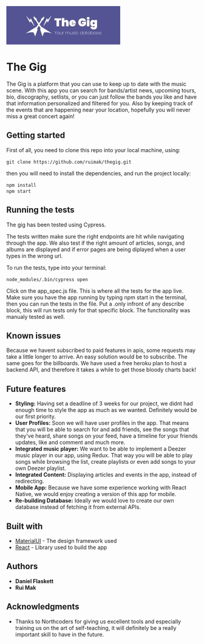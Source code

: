 <a href="THIS IS GONNA BE A LINK TO OUR APP"><img src="./src/cropped2.jpg" title="The Gig" alt="The Gig"></a>

# The Gig

The Gig is a platform that you can use to keep up to date with the music scene.
With this app you can search for bands/artist news, upcoming tours, bio, discography, setlists, or you can just follow the bands you like and have that information personalized and filtered for you. 
Also by keeping track of the events that are happening near your location, hopefully you will never miss a great concert again!

## Getting started

First of all, you need to clone this repo into your local machine, using:

```
git clone https://github.com/ruimak/thegig.git
```

then you will need to install the dependencies, and run the project locally:

```
npm install
npm start
```

## Running the tests

The gig has been tested using Cypress.

The tests written make sure the right endpoints are hit while navigating through the app. We also test if the right amount of articles, songs, and albums are displayed and if error pages are being diplayed when a user types in the wrong url.

To run the tests, type into your terminal:

```
node_modules/.bin/cypress open

```

Click on  the app_spec.js file. This is where all the tests for the app live.
Make sure you have the app running by typing npm start in the terminal, then you can run the tests in the file.
Put a .only infront of any describe block, this will run tests only for that specific block.
The functionality was manualy tested as well.

## Known issues

Because we havent subscribed to paid features in apis, some requests may take a little longer to arrive. An easy solution would be to subscribe.
The same goes for the billboards. We have used a free heroku plan to host a backend API, and therefore it takes a while to get those bloody charts back!

## Future features

* **Styling:** Having set a deadline of 3 weeks for our project, we didnt had enough time to style the app as much as we wanted. Definitely would be our first priority.
* **User Profiles:** Soon we will have user profiles in the app. That means that you will be able to search for and add friends, see the songs that they've heard, share songs on your feed, have a timeline for your friends updates, like and comment and much more.
* **Integrated music player:** We want to be able to implement a Deezer music player in our app, using Redux. That way you will be able to play songs while browsing the list, create playlists or even add songs to your own Deezer playlist.
* **Integrated Content:** Displaying articles and events in the app, instead of redirecting.
* **Mobile App:** Because we have some experience working with React Native, we would enjoy creating a version of this app for mobile.
* **Re-building Database:** Ideally we would love to create our own database instead of fetching it from external APIs.

## Built with
* [MaterialUI](https://material-ui.com/) - The design framework used
* [React](https://reactjs.org/) - Library used to build the app

## Authors

* **Daniel Flaskett**
* **Rui Mak**

## Acknowledgments

* Thanks to Northcoders for giving us excellent tools and especially training us on the art of self-teaching, it will definitely be a really important skill to have in the future.
